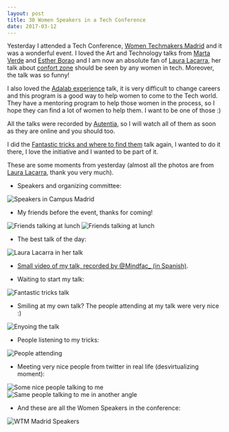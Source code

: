 ```yaml
---
layout: post
title: 30 Women Speakers in a Tech Conference 
date: 2017-03-12
---
```


Yesterday I attended a Tech Conference, <a href="http://wtm.gdgmadrid.es/">Women Techmakers Madrid</a> and it was a wonderful event. I loved the Art and Technology talks from <a href="https://twitter.com/GreenMartinha">Marta Verde</a> and <a href="https://twitter.com/EstherBorao">Esther Borao</a> and I am now an absolute fan of <a href="https://twitter.com/LauraLacarra">Laura Lacarra</a>, her talk about <a href="http://wtm.gdgmadrid.es/agenda/laura-lacarra-confort.html">confort zone</a> should be seen by any women in tech. Moreover, the talk was so funny!

I also loved the <a href="http://wtm.gdgmadrid.es/agenda/rocio-fina-programadoraweb.html">Adalab experience</a> talk, it is very difficult to change careers and this program is a good way to help women to come to the Tech world. They have a mentoring program to help those women in the process, so I hope they can find a lot of women to help them. I want to be one of those :)

All the talks were recorded by <a href="https://www.youtube.com/user/AutentiaMedia">Autentia</a>, so I will watch all of them as soon as they are online and you should too. 

I did the <a href="https://docs.google.com/presentation/d/1P6h7f-LoZFA4r7hCydScep8u39k80x85hLt5I4tNI_0/edit#slide=id.g35f391192_00">Fantastic tricks and where to find them</a> talk again, I wanted to do it there, I love the initiative and I wanted to be part of it.

These are some moments from yesterday (almost all the photos are from <a href="https://twitter.com/LauraLacarra">Laura Lacarra</a>, thank you very much).

- Speakers and organizing committee:

<img src="../images/blog/speakers-campus-madrid.jpg" alt="Speakers in Campus Madrid" />

- My friends before the event, thanks for coming!

<img src="../images/blog/friends.jpg" alt="Friends talking at lunch" />

<img src="../images/blog/lauraDiaz.jpg" alt="Friends talking at lunch" />

- The best talk of the day:

<img src="../images/blog/lauraLacarra.jpg" alt="Laura Lacarra in her talk" />

- <a href="https://twitter.com/i/videos/840595421357576192">Small video of my talk, recorded by @Mindfac_ (in Spanish)</a>.

- Waiting to start my talk:

<img src="../images/blog/beforeTalk.jpg" alt="Fantastic tricks talk" />

- Smiling at my own talk? The people attending at my talk were very nice :)

<img src="../images/blog/enjoyingTalk.jpg" alt="Enyoing the talk" />

- People listening to my tricks:

<img src="../images/blog/talk_people.jpg" alt="People attending" />

- Meeting very nice people from twitter in real life (desvirtualizing moment): 

<img src="../images/blog/meetingPeople1.jpg" alt="Some nice people talking to me" />

<img src="../images/blog/meetingPeople2.jpg" alt="Same people talking to me in another angle" />

- And these are all the Women Speakers in the conference:

<img src="../images/blog/wtmmadrid-speakers.jpg" alt="WTM Madrid Speakers" />
